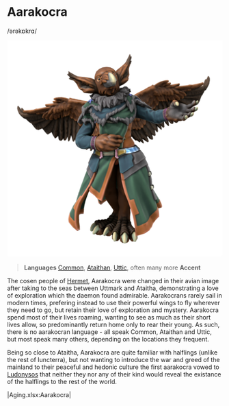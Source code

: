 # Aarakocra
/ərəkɒkrɑ/

![](aarakocra.png)

> **Languages** [Common](/lore/languages/common), [Ataithan](/lore/languages/ataithan), [Uttic](/lore/languages/uttic), often many more
> **Accent** 

The cosen people of [Hermet](/lore/cosmology/daemons/seraphim/hermet), Aarakocra were changed in their avian image after taking to the seas between Uttmark and Ataitha, demonstrating a love of exploration which the daemon found admirable. Aarakocrans rarely sail in modern times, prefering instead to use their powerful wings to fly wherever they need to go, but retain their love of exploration and mystery. Aarakocra spend most of their lives roaming, wanting to see as much as their short lives allow, so predominantly return home only to rear their young. As such, there is no aarakocran language - all speak Common, Ataithan and Uttic, but most speak many others, depending on the locations they frequent.

Being so close to Ataitha, Aarakocra are quite familiar with halflings (unlike the rest of Iuncterra), but not wanting to introduce the war and greed of the mainland to their peaceful and hedonic culture the first aarakocra vowed to [Ludonysos](/lore/cosmology/daemons/Seraphim/ludonysos) that neither they nor any of their kind would reveal the existance of the halflings to the rest of the world.

|Aging.xlsx:Aarakocra|